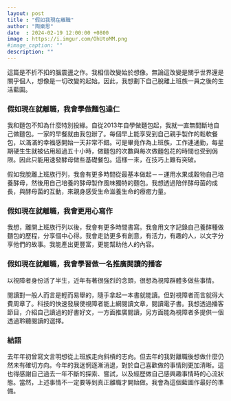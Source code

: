 ```yaml
---
layout: post
title : "假如我現在離職"
author: "陶樂思"
date  : 2024-02-19 12:00:00 +0800
image : https://i.imgur.com/OhUtoMM.png
#image_caption: ""
description: ""
---
```


這篇是不折不扣的腦震盪之作。我相信改變始於想像。無論這改變是關乎世界還是關乎個人，想像是一切改變的起始。因此，我想劃下自己脫離上班族一員之後的生活藍圖。

<!--more-->

### 假如現在就離職，我會學做麵包達仁

我和麵包不知為什麼特別投緣。自從2013年自學做麵包起，我就一直無間斷地自己做麵包。一家的早餐就由我包辦了。每個早上能享受到自己親手製作的鬆軟餐包，以滿滿的幸福感開始一天非常不錯。可是畢竟作為上班族，工作連通勤，每星期硬生生就被佔用超過五十小時，做麵包的次數與每次做麵包花的時間也受到侷限。因此只能用速發酵母做些基礎餐包。這樣一來，在技巧上難有突破。

假如我脫離上班族行列，我會有更多時間從最基本做起－－運用水果或穀物自己培養酵母，然後用自己培養的酵母製作風味獨特的麵包。我想透過陪伴酵母菌的成長，與酵母菌的互動，來親身感受生命滋養生命的療癒力量。


### 假如現在就離職，我會更用心寫作

我想，離開上班族行列以後，我會有更多時間書寫。我會用文字記錄自己養酵種做麵包的歷程，分享個中心得。我會走訪更多有創意，有活力，有趣的人，以文字分享他們的故事。我能產出更豐富，更能幫助他人的內容。


### 假如現在就離職，我會學習做一名推廣閱讀的播客

以視障者身份活了半生，近年有著很強烈的念頭，很想為視障群體多做些事情。

閱讀對一般人而言是輕而易舉的，隨手拿起一本書就能讀。但對視障者而言就得大費周章了。科技的快速發展使視障者能上網閱讀文章，閱讀電子書。我想透過播客節目，介紹自己讀過的好書好文，一方面推廣閱讀，另方面能為視障者多提供一個透過聆聽閱讀的選擇。


### 結語

去年年初曾寫文言明想從上班族走向斜槓的志向。但去年的我對離職後想做什麼仍然未有確切方向。今年的我迷惘逐漸消退，對於自己喜歡做的事情則更加清晰。這也得感謝自己過去一年不斷的探索、嘗試，以及經歷做自己感興趣事情時的心流狀態。當然，上述事情不一定要等到真正離職才開始做。我會為這個藍圖作最好的準備。

<!--END-->